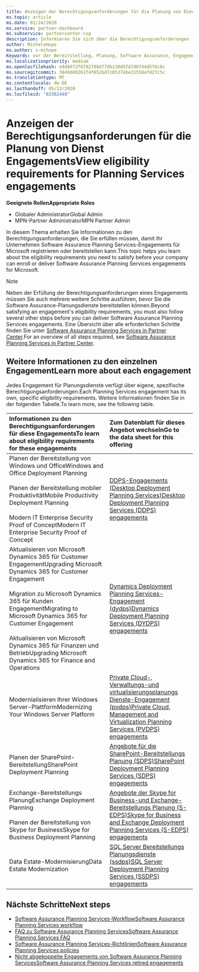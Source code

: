```yaml
---
title: Anzeigen der Berechtigungsanforderungen für die Planung von Dienst Engagements
ms.topic: article
ms.date: 03/24/2020
ms.service: partner-dashboard
ms.subservice: partnercenter-csp
description: Informieren Sie sich über die Berechtigungsanforderungen für jede Software Assurance Planning Services-Einbindung, die ein Unternehmen für Unternehmenskunden anbieten kann.
author: MicheleHope
ms.author: v-mihope
Keywords: vor der Bereitstellung, Planung, Software Assurance, Engagements, Anforderungen, Qualifikation, Angebot
ms.localizationpriority: medium
ms.openlocfilehash: e9d66f2f6792780d77db130d5fd7d0f44d5f6c8c
ms.sourcegitcommit: 3849d49261f4f652bd7c0537ebe31558af427c5c
ms.translationtype: MT
ms.contentlocale: de-DE
ms.lasthandoff: 05/13/2020
ms.locfileid: "83362448"
---
```

# <a name="view-eligibility-requirements-for-planning-services-engagements"></a><span data-ttu-id="e683f-104">Anzeigen der Berechtigungsanforderungen für die Planung von Dienst Engagements</span><span class="sxs-lookup"><span data-stu-id="e683f-104">View eligibility requirements for Planning Services engagements</span></span>

<span data-ttu-id="e683f-105">**Geeignete Rollen**</span><span class="sxs-lookup"><span data-stu-id="e683f-105">**Appropriate Roles**</span></span>

- <span data-ttu-id="e683f-106">Globaler Administrator</span><span class="sxs-lookup"><span data-stu-id="e683f-106">Global Admin</span></span>
- <span data-ttu-id="e683f-107">MPN-Partner Administrator</span><span class="sxs-lookup"><span data-stu-id="e683f-107">MPN Partner Admin</span></span>

<span data-ttu-id="e683f-108">In diesem Thema erhalten Sie Informationen zu den Berechtigungsanforderungen, die Sie erfüllen müssen, damit Ihr Unternehmen Software Assurance Planning Services-Engagements für Microsoft registrieren oder bereitstellen kann.</span><span class="sxs-lookup"><span data-stu-id="e683f-108">This topic helps you learn about the eligibility requirements you need to satisfy before your company can enroll or deliver Software Assurance Planning Services engagements for Microsoft.</span></span>

>[!NOTE]
> <span data-ttu-id="e683f-109">Neben der Erfüllung der Berechtigungsanforderungen eines Engagements müssen Sie auch mehrere weitere Schritte ausführen, bevor Sie die Software Assurance-Planungsdienste bereitstellen können.</span><span class="sxs-lookup"><span data-stu-id="e683f-109">Beyond satisfying an engagement's eligibility requirements, you must also follow several other steps before you can deliver Software Assurance Planning Services engagements.</span></span> <span data-ttu-id="e683f-110">Eine Übersicht über alle erforderlichen Schritte finden Sie unter [Software Assurance Planning Services in Partner Center](software-assurance-dps.md).</span><span class="sxs-lookup"><span data-stu-id="e683f-110">For an overview of all steps required, see [Software Assurance Planning Services in Partner Center](software-assurance-dps.md).</span></span>

## <a name="learn-more-about-each-engagement"></a><span data-ttu-id="e683f-111">Weitere Informationen zu den einzelnen Engagement</span><span class="sxs-lookup"><span data-stu-id="e683f-111">Learn more about each engagement</span></span>

<span data-ttu-id="e683f-112">Jedes Engagement für Planungsdienste verfügt über eigene, spezifische Berechtigungsanforderungen.</span><span class="sxs-lookup"><span data-stu-id="e683f-112">Each Planning Services engagement has its own, specific eligibility requirements.</span></span> <span data-ttu-id="e683f-113">Weitere Informationen finden Sie in der folgenden Tabelle.</span><span class="sxs-lookup"><span data-stu-id="e683f-113">To learn more, see the following table.</span></span>

|<span data-ttu-id="e683f-114">**Informationen zu den Berechtigungsanforderungen für diese Engagements**</span><span class="sxs-lookup"><span data-stu-id="e683f-114">**To learn about eligibility requirements for these engagements**</span></span>   |<span data-ttu-id="e683f-115">**Zum Datenblatt für dieses Angebot wechseln**</span><span class="sxs-lookup"><span data-stu-id="e683f-115">**Go to the data sheet for this offering**</span></span>  |
|:------------------------------------|:------------------|
| <span data-ttu-id="e683f-116">Planen der Bereitstellung von Windows und Office</span><span class="sxs-lookup"><span data-stu-id="e683f-116">Windows and Office Deployment Planning</span></span><br/><br/> <span data-ttu-id="e683f-117">Planen der Bereitstellung mobiler Produktivität</span><span class="sxs-lookup"><span data-stu-id="e683f-117">Mobile Productivity Deployment Planning</span></span><br/><br/> <span data-ttu-id="e683f-118">Modern IT Enterprise Security Proof of Concept</span><span class="sxs-lookup"><span data-stu-id="e683f-118">Modern IT Enterprise Security Proof of Concept</span></span> | [<span data-ttu-id="e683f-119">DDPS-Engagements (Desktop Deployment Planning Services)</span><span class="sxs-lookup"><span data-stu-id="e683f-119">Desktop Deployment Planning Services (DDPS) engagements</span></span>](https://go.microsoft.com/fwlink/?linkid=2116072) |
| <span data-ttu-id="e683f-120">Aktualisieren von Microsoft Dynamics 365 für Customer Engagement</span><span class="sxs-lookup"><span data-stu-id="e683f-120">Upgrading Microsoft Dynamics 365 for Customer Engagement</span></span><br/><br/> <span data-ttu-id="e683f-121">Migration zu Microsoft Dynamics 365 für Kunden Engagement</span><span class="sxs-lookup"><span data-stu-id="e683f-121">Migrating to Microsoft Dynamics 365 for Customer Engagement</span></span><br/><br/> <span data-ttu-id="e683f-122">Aktualisieren von Microsoft Dynamics 365 für Finanzen und Betrieb</span><span class="sxs-lookup"><span data-stu-id="e683f-122">Upgrading Microsoft Dynamics 365 for Finance and Operations</span></span>  | [<span data-ttu-id="e683f-123">Dynamics Deployment Planning Services-Engagement (dydps)</span><span class="sxs-lookup"><span data-stu-id="e683f-123">Dynamics Deployment Planning Services (DYDPS) engagements</span></span>](https://go.microsoft.com/fwlink/?linkid=2116073)  |
| <span data-ttu-id="e683f-124">Modernialisieren Ihrer Windows Server-Plattform</span><span class="sxs-lookup"><span data-stu-id="e683f-124">Modernizing Your Windows Server Platform</span></span> | [<span data-ttu-id="e683f-125">Private Cloud-, Verwaltungs-und virtualisierungsplanungs Dienste-Engagement (pvdps)</span><span class="sxs-lookup"><span data-stu-id="e683f-125">Private Cloud, Management and Virtualization Planning Services (PVDPS) engagements</span></span>](https://go.microsoft.com/fwlink/?linkid=2115982) |
| <span data-ttu-id="e683f-126">Planen der SharePoint-Bereitstellung</span><span class="sxs-lookup"><span data-stu-id="e683f-126">SharePoint Deployment Planning</span></span>   | [<span data-ttu-id="e683f-127">Angebote für die SharePoint-Bereitstellungs Planung (SDPS)</span><span class="sxs-lookup"><span data-stu-id="e683f-127">SharePoint Deployment Planning Services (SDPS) engagements</span></span>](https://go.microsoft.com/fwlink/?linkid=2116074)  |
| <span data-ttu-id="e683f-128">Exchange-Bereitstellungs Planung</span><span class="sxs-lookup"><span data-stu-id="e683f-128">Exchange Deployment Planning</span></span><br/><br/> <span data-ttu-id="e683f-129">Planen der Bereitstellung von Skype for Business</span><span class="sxs-lookup"><span data-stu-id="e683f-129">Skype for Business Deployment Planning</span></span>  | [<span data-ttu-id="e683f-130">Angebote der Skype for Business-und Exchange-Bereitstellungs Planung (S-EDPS)</span><span class="sxs-lookup"><span data-stu-id="e683f-130">Skype for Business and Exchange Deployment Planning Services (S-EDPS) engagements</span></span>](https://go.microsoft.com/fwlink/?linkid=2116075)  |
| <span data-ttu-id="e683f-131">Data Estate-Modernisierung</span><span class="sxs-lookup"><span data-stu-id="e683f-131">Data Estate Modernization</span></span>  | [<span data-ttu-id="e683f-132">SQL Server Bereitstellungs Planungsdienste (ssdps)</span><span class="sxs-lookup"><span data-stu-id="e683f-132">SQL Server Deployment Planning Services (SSDPS) engagements</span></span>](https://go.microsoft.com/fwlink/?linkid=2116076)  |

## <a name="next-steps"></a><span data-ttu-id="e683f-133">Nächste Schritte</span><span class="sxs-lookup"><span data-stu-id="e683f-133">Next steps</span></span>

- [<span data-ttu-id="e683f-134">Software Assurance Planning Services-Workflow</span><span class="sxs-lookup"><span data-stu-id="e683f-134">Software Assurance Planning Services workflow</span></span>](https://go.microsoft.com/fwlink/?linkid=2115983)
- [<span data-ttu-id="e683f-135">FAQ zu Software Assurance Planning Services</span><span class="sxs-lookup"><span data-stu-id="e683f-135">Software Assurance Planning Services FAQ</span></span>](https://go.microsoft.com/fwlink/?linkid=2116077)
- [<span data-ttu-id="e683f-136">Software Assurance Planning Services-Richtlinien</span><span class="sxs-lookup"><span data-stu-id="e683f-136">Software Assurance Planning Services policies</span></span>](https://go.microsoft.com/fwlink/?linkid=2115984)
- [<span data-ttu-id="e683f-137">Nicht abgekoppelte Engagements von Software Assurance Planning Services</span><span class="sxs-lookup"><span data-stu-id="e683f-137">Software Assurance Planning Services retired engagements</span></span>](https://query.prod.cms.rt.microsoft.com/cms/api/am/binary/RE4sln9)

